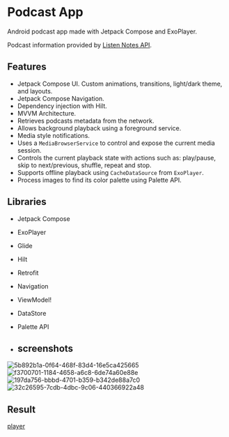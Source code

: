 # Podcast App

Android podcast app made with Jetpack Compose and ExoPlayer.

Podcast information provided by [Listen Notes API](https://www.listennotes.com/).

## Features

- Jetpack Compose UI. Custom animations, transitions, light/dark theme, and layouts.
- Jetpack Compose Navigation.
- Dependency injection with Hilt.
- MVVM Architecture.
- Retrieves podcasts metadata from the network.
- Allows background playback using a foreground service.
- Media style notifications.
- Uses a `MediaBrowserService` to control and expose the current media session.
- Controls the current playback state with actions such as: play/pause, skip to next/previous, shuffle, repeat and stop.
- Supports offline playback using `CacheDataSource` from `ExoPlayer`.
- Process images to find its color palette using Palette API.

## Libraries

- Jetpack Compose
- ExoPlayer
- Glide
- Hilt
- Retrofit
- Navigation
- ViewModel!
- DataStore
- Palette API

- 
  ## screenshots
![5b892b1a-0f64-468f-83d4-16e5ca425665](https://github.com/user-attachments/assets/9e36f200-706d-4392-8c91-be796f40e328)
![f3700701-1184-4658-a6c8-6de74a60e88e](https://github.com/user-attachments/assets/18ee7138-030a-4617-a773-8bf6bed7e592)
![197da756-bbbd-4701-b359-b342de88a7c0](https://github.com/user-attachments/assets/131df38f-65f8-4603-bdee-d1532f1c9120)
![32c26595-7cdb-4dbc-9c06-440366922a48](https://github.com/user-attachments/assets/c247cd8c-f363-4a17-a60b-1ebfd6303daa)
  



## Result
[player](.//IMG_0805.MOV)
